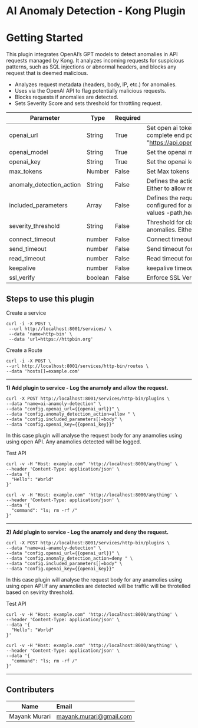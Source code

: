 # AI Anomaly Detection - Kong Plugin

# Getting Started

This plugin integrates OpenAI’s GPT models to detect anomalies in API requests managed by Kong. It analyzes incoming requests for suspicious patterns, such as SQL injections or abnormal headers, and blocks any request that is deemed malicious.

* Analyzes request metadata (headers, body, IP, etc.) for anomalies.
* Uses via the OpenAI API to flag potentially malicious requests.
* Blocks requests if anomalies are detected.
* Sets Severity Score and sets threshold for throttling request. 


| Parameter      | Type |Required|Description |
| ----------- | ----------- |----------- |----------------------- |
| openai_url      | String       |True | Set open ai token endpoint, provide the complete end point Ex : "https://api.openai.com/v1/chat/completion"
| openai_model   | String        |True | Set the openai model
| openai_key   | String        | True | Set the openai key
| max_tokens   | Number        |False | Set Max tokens
| anomaly_detection_action   | String        |False | Defines the action on anamoly detection. Either to allow request or deny it.
| included_parameters   | Array      |False | Defines the request parametrs to be configured for  anomaly detection. Allowed values -path,headers,body, method,ip
| severity_threshold   | String      |False | Threshold for classifying requests as anomalies. Either to allow request or deny it.
| connect_timeout   | number        |False | Connect timeout for Open AI Host
| send_timeout   | number        |False | Send timeout for Open AI Host
| read_timeout   | number        |False | Read timeout for Open AI Host
| keepalive   | number        |False | keepalive timeout for Open AI Host
| ssl_verify   | boolean        |False | Enforce SSL Verification

Steps to use this plugin
---

Create a service

```
curl -i -X POST \
 --url http://localhost:8001/services/ \
 --data 'name=http-bin' \
 --data 'url=https://httpbin.org'
 ```
 
 Create a Route
 
 ```
 curl -i -X POST \
 --url http://localhost:8001/services/http-bin/routes \
 --data 'hosts[]=example.com' 
 ```

---
 **1) Add plugin to service - Log the anamoly and allow the request.**
 
 ```
 curl -X POST http://localhost:8001/services/http-bin/plugins \
--data "name=ai-anamoly-detection" \
--data "config.openai_url={{openai_url}}" \
--data "config.anomaly_detection_action=allow " \
--data "config.included_parameters[]=body" \
--data "config.openai_key={{openai_key}}"  
```

In this case plugin will analyse the request body for any anamolies using using open API. Any anamolies detected will be logged.

Test API

```
curl -v -H "Host: example.com" 'http://localhost:8000/anything' \
--header 'Content-Type: application/json' \
--data '{
  "Hello": "World"
}'
```
```
curl -v -H "Host: example.com" 'http://localhost:8000/anything' \
--header 'Content-Type: application/json' \
--data '{
  "command": "ls; rm -rf /"
}'
```
---
 **2) Add plugin to service - Log the anamoly and deny the request.**
  ```
 curl -X POST http://localhost:8001/services/http-bin/plugins \
--data "name=ai-anamoly-detection" \
--data "config.openai_url={{openai_url}}" \
--data "config.anomaly_detection_action=deny " \
--data "config.included_parameters[]=body" \
--data "config.openai_key={{openai_key}}"  
```

In this case plugin will analyse the request body for any anamolies using using open API.If any anamolies are detected will be traffic will be throtelled based on sevirity threshold.

Test API

```
curl -v -H "Host: example.com" 'http://localhost:8000/anything' \
--header 'Content-Type: application/json' \
--data '{
  "Hello": "World"
}'
```
```
curl -v -H "Host: example.com" 'http://localhost:8000/anything' \
--header 'Content-Type: application/json' \
--data '{
  "command": "ls; rm -rf /"
}'
```
---


Contributers
---

| Name               | Email           
| -------------      |:-------------
| Mayank Murari      | mayank.murari@gmail.com 



 

